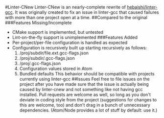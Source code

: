 #Linter-CNew
Linter-CNew is an nearly-complete rewrite of [hebaishi/linter-gcc](https://github.com/hebaishi/linter-gcc). It was originally created to fix an issue in linter-gcc that caused failures with more than one project open at a time.
##Compared to the original
###Features Missing/Incomplete
* CMake support is implemented, but untested
* Lint-on-the-fly support is unimplemented
###Features Added
* Per-project/per-file configuration is handled as expected
* Configuration is recursively built up starting recursively as follows:
  1. /proj/subdir/file.ext.gcc-flags.json
  2. /proj/subdir/.gcc-flags.json
  3. /proj/.gcc-flags.json
  4. Configuration values stored in Atom
  5. Bundled defaults
  This behavior should be compatible with projects currently using linter-gcc
##Issues
Feel free to file issues on the project after you have made sure that the issue is actually being caused by linter-cnew and not something like not having gcc installed. Pull requests are welcome as well, so long as you don't deviate in coding style from the project (suggestions for changes to this are welcome, too) and don't drag in a bunch of unnecessary dependencies. (Atom/Node provides a lot of stuff by default: use it.)
